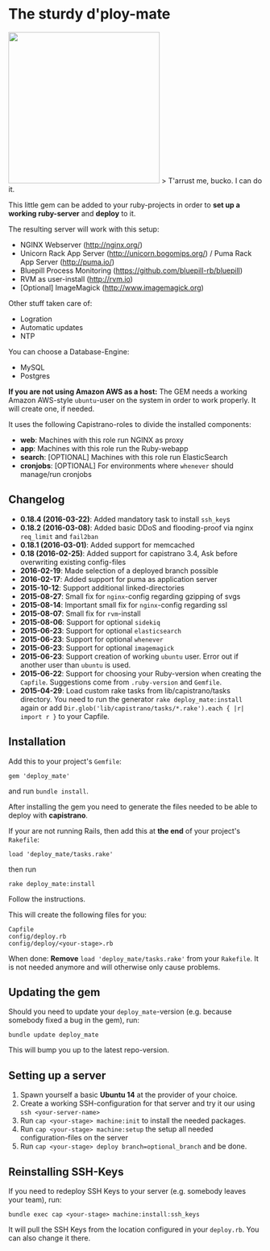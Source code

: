 # The sturdy d'ploy-mate
<img src="http://hanseventures.s3.amazonaws.com/github/pirate-redbeard_1024.png" width="300" />
> T'arrust me, bucko. I can do it.

This little gem can be added to your ruby-projects in order to **set up a working ruby-server** and **deploy** to it.

The resulting server will work with this setup:
- NGINX Webserver (http://nginx.org/)
- Unicorn Rack App Server (http://unicorn.bogomips.org/) / Puma Rack App Server (http://puma.io/)
- Bluepill Process Monitoring (https://github.com/bluepill-rb/bluepill)
- RVM as user-install (http://rvm.io)
- [Optional] ImageMagick (http://www.imagemagick.org)

Other stuff taken care of:
- Logration
- Automatic updates
- NTP

You can choose a Database-Engine:
- MySQL
- Postgres

**If you are not using Amazon AWS as a host:** The GEM needs a working Amazon AWS-style `ubuntu`-user on the system in order to work properly. It will create one, if needed.

It uses the following Capistrano-roles to divide the installed components:
- **web**: Machines with this role run NGINX as proxy
- **app**: Machines with this role run the Ruby-webapp
- **search**: [OPTIONAL] Machines with this role run ElasticSearch
- **cronjobs**: [OPTIONAL] For environments where `whenever` should manage/run cronjobs

## Changelog
* **0.18.4 (2016-03-22)**: Added mandatory task to install `ssh_key`s
* **0.18.2 (2016-03-08)**: Added basic DDoS and flooding-proof via nginx `req_limit` and `fail2ban`
* **0.18.1 (2016-03-01)**: Added support for memcached
* **0.18 (2016-02-25)**: Added support for capistrano 3.4, Ask before overwriting existing config-files
* **2016-02-19**: Made selection of a deployed branch possible
* **2016-02-17**: Added support for puma as application server
* **2015-10-12**: Support additional linked-directories
* **2015-08-27**: Small fix for `nginx`-config regarding gzipping of svgs
* **2015-08-14**: Important small fix for `nginx`-config regarding ssl
* **2015-08-07**: Small fix for `rvm`-install
* **2015-08-06**: Support for optional `sidekiq`
* **2015-06-23**: Support for optional `elasticsearch`
* **2015-06-23**: Support for optional `whenever`
* **2015-06-23**: Support for optional `imagemagick`
* **2015-06-23**: Support creation of working `ubuntu` user. Error out if another user than `ubuntu` is used.
* **2015-06-22**: Support for choosing your Ruby-version when creating the `Capfile`. Suggestions come from `.ruby-version` and `Gemfile`.
* **2015-04-29**: Load custom rake tasks from lib/capistrano/tasks directory.
You need to run the generator ```rake deploy_mate:install``` again or add ```Dir.glob('lib/capistrano/tasks/*.rake').each { |r| import r }``` to your Capfile.

## Installation
Add this to your project's `Gemfile`:

```
gem 'deploy_mate'
```
and run `bundle install`.

After installing the gem you need to generate the files needed to be able to deploy with **capistrano**.

If your are not running Rails, then add this at **the end** of your project's `Rakefile`:
```
load 'deploy_mate/tasks.rake'
```
then run
```
rake deploy_mate:install
````

Follow the instructions.

This will create the following files for you:

```
Capfile
config/deploy.rb
config/deploy/<your-stage>.rb
```
When done: **Remove** `load 'deploy_mate/tasks.rake'` from your `Rakefile`. It is not needed anymore and will otherwise only cause problems.

## Updating the gem
Should you need to update your `deploy_mate`-version (e.g. because somebody fixed a bug in the gem), run:
```
bundle update deploy_mate
```
This will bump you up to the latest repo-version.

## Setting up a server
1. Spawn yourself a basic **Ubuntu 14** at the provider of your choice.
2. Create a working SSH-configuration for that server and try it our using `ssh <your-server-name>`
3. Run `cap <your-stage> machine:init` to install the needed packages.
4. Run `cap <your-stage> machine:setup` the setup all needed configuration-files on the server
5. Run `cap <your-stage> deploy branch=optional_branch` and be done.

## Reinstalling SSH-Keys
If you need to redeploy SSH Keys to your server (e.g. somebody leaves your team), run:

```
bundle exec cap <your-stage> machine:install:ssh_keys
```

It will pull the SSH Keys from the location configured in your `deploy.rb`. You can also change it there.
